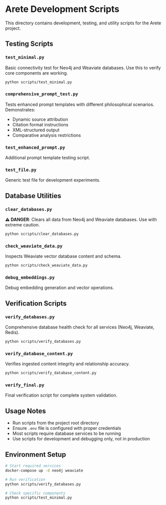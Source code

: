 # Arete Development Scripts

This directory contains development, testing, and utility scripts for the Arete project.

## Testing Scripts

### `test_minimal.py`
Basic connectivity test for Neo4j and Weaviate databases. Use this to verify core components are working.

```bash
python scripts/test_minimal.py
```

### `comprehensive_prompt_test.py`
Tests enhanced prompt templates with different philosophical scenarios. Demonstrates:
- Dynamic source attribution
- Citation format instructions
- XML-structured output
- Comparative analysis restrictions

### `test_enhanced_prompt.py`
Additional prompt template testing script.

### `test_file.py`
Generic test file for development experiments.

## Database Utilities

### `clear_databases.py`
**⚠️ DANGER**: Clears all data from Neo4j and Weaviate databases. Use with extreme caution.

```bash
python scripts/clear_databases.py
```

### `check_weaviate_data.py`
Inspects Weaviate vector database content and schema.

```bash
python scripts/check_weaviate_data.py
```

### `debug_embeddings.py`
Debug embedding generation and vector operations.

## Verification Scripts

### `verify_databases.py`
Comprehensive database health check for all services (Neo4j, Weaviate, Redis).

```bash
python scripts/verify_databases.py
```

### `verify_database_content.py`
Verifies ingested content integrity and relationship accuracy.

```bash
python scripts/verify_database_content.py
```

### `verify_final.py`
Final verification script for complete system validation.

## Usage Notes

- Run scripts from the project root directory
- Ensure `.env` file is configured with proper credentials
- Most scripts require database services to be running
- Use scripts for development and debugging only, not in production

## Environment Setup

```bash
# Start required services
docker-compose up -d neo4j weaviate

# Run verification
python scripts/verify_databases.py

# Check specific components
python scripts/test_minimal.py
```